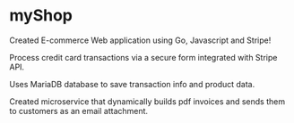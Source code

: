 # myShop


Created E-commerce Web application using Go, Javascript and Stripe!

Process credit card transactions via a secure form integrated with Stripe API.

Uses MariaDB database to save transaction info and product data.

Created microservice that dynamically builds pdf invoices and sends them to customers as an email attachment.
